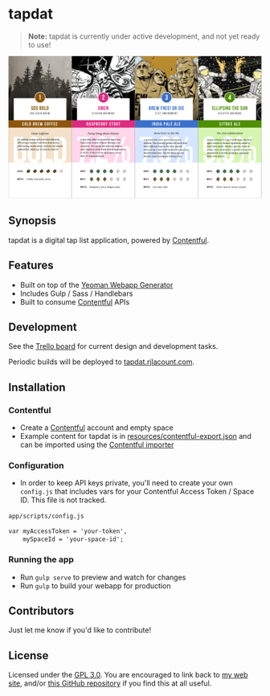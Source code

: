 # tapdat

> **Note:** tapdat is currently under active development, and not yet ready to use!

![](screenshot.png)

## Synopsis

tapdat is a digital tap list application, powered by [Contentful](https://www.contentful.com).

## Features
* Built on top of the [Yeoman Webapp Generator](https://github.com/yeoman/generator-webapp)
* Includes Gulp / Sass / Handlebars
* Built to consume [Contentful](https://www.contentful.com) APIs

## Development
See the [Trello board](https://trello.com/b/cbClnWYD/tapdat) for current design and development tasks.

Periodic builds will be deployed to [tapdat.rjlacount.com](http://tapdat.rjlacount.com).

## Installation

### Contentful

* Create a [Contentful](https://www.contentful.com) account and empty space
* Example content for tapdat is in [resources/contentful-export.json](resources/contentful-export.json) and can be imported using the [Contentful importer](https://www.contentful.com/developers/docs/tutorials/general/import-and-export/#importing-content)

### Configuration

* In order to keep API keys private, you'll need to create your own `config.js` that includes vars for your Contentful Access Token / Space ID. This file is not tracked.

`app/scripts/config.js`
```language-javascript
var myAccessToken = 'your-token',
    mySpaceId = 'your-space-id';
```

### Running the app

* Run `gulp serve` to preview and watch for changes
* Run `gulp` to build your webapp for production

## Contributors

Just let me know if you'd like to contribute!

## License

Licensed under the [GPL 3.0](http://www.gnu.org/licenses/gpl.txt). You are encouraged to link back to [my web site](http://rjlacount.com), and/or [this GitHub repository](https://github.com/TheFunkyMonk/tapdat) if you find this at all useful.

